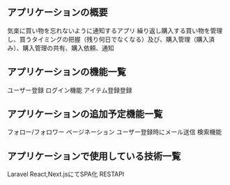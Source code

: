 ## アプリケーションの概要

気楽に買い物を忘れないように通知するアプリ
繰り返し購入する買い物を管理し、買うタイミングの把握（残り何日でなくなる）及び、購入管理（購入済み）、購入管理の共有、購入依頼、通知

## アプリケーションの機能一覧
ユーザー登録
ログイン機能
アイテム登録登録

## アプリケーションの追加予定機能一覧
フォロー/フォロワー
ページネーション
ユーザー登録時にメール送信
検索機能

## アプリケーションで使用している技術一覧
Laravel 
React,Next.jsにてSPA化
RESTAPI







